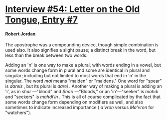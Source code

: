 # [Interview #54: Letter on the Old Tongue, Entry #7](https://www.theoryland.com/intvmain.php?i=54#7)

#### Robert Jordan

The apostrophe was a compounding device, though simple combination is used also. It also signifies a slight pause; a distinct break in the word, but less than the break between two words.

Adding an 'n' is one way to make a plural, with words ending in a vowel, but some words change form in plural and some are identical in plural and singular; including but not limited to most words that end in 'n' in the singular. The word
*mai*
means "maiden" or "maidens." One word for "spear" is
*dareis*
, but its plural is
*darei*
. Another way of making a plural is adding an 'i', as in
*shar*
—"blood" and
*Shari*
—"Bloods," or an 'in'—"seeker" is
*mahdi*
and "seekers" is
*mahdi'in*
. This is all of course complicated by the fact that some words change form depending on modifiers as well, and also sometimes to indicate increased importance (
*a'vron*
versus
*Ma'vron*
for "watchers").

